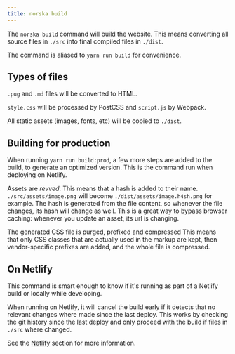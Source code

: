 ```yaml
---
title: norska build
---
```


The `norska build` command will build the website. This means converting all
source files in `./src` into final compiled files in `./dist`.

The command is aliased to `yarn run build` for convenience.

## Types of files

`.pug` and `.md` files will be converted to HTML.

`style.css` will be processed by PostCSS and `script.js` by Webpack.

All static assets (images, fonts, etc) will be copied to `./dist`.

## Building for production

When running `yarn run build:prod`, a few more steps are added to the build, to
generate an optimized version. This is the command run when deploying on
Netlify.

Assets are _revved_. This means that a hash is added to their name.
`./src/assets/image.png` will become `./dist/assets/image.h4sh.png` for example.
The hash is generated from the file content, so whenever the file changes, its
hash will change as well. This is a great way to bypass browser caching:
whenever you update an asset, its url is changing.

The generated CSS file is purged, prefixed and compressed This means that only
CSS classes that are actually used in the markup are kept, then vendor-specific
prefixes are added, and the whole file is compressed.

## On Netlify

This command is smart enough to know if it's running as part of a Netlify build
or locally while developing.

When running on Netlify, it will cancel the build early if it detects that no
relevant changes where made since the last deploy. This works by checking the
git history since the last deploy and only proceed with the build if files in
`./src` where changed.

See the [Netlify](/netlify/) section for more information.
